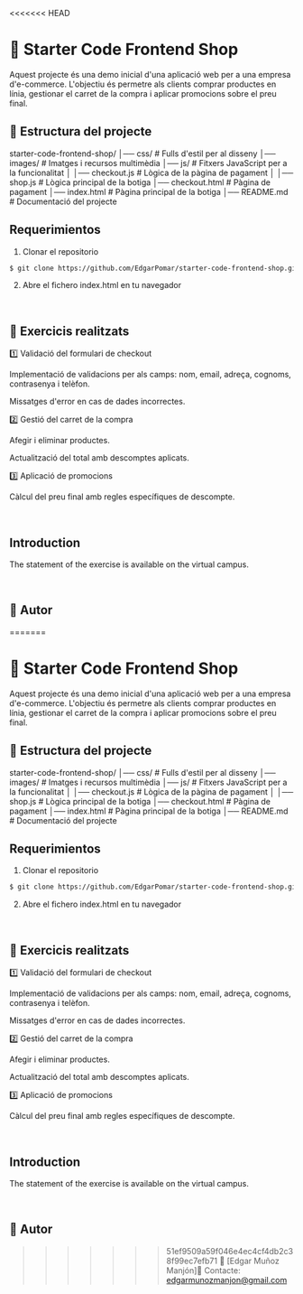 <<<<<<< HEAD
# 🛒 Starter Code Frontend Shop

Aquest projecte és una demo inicial d'una aplicació web per a una empresa d'e-commerce. L'objectiu és permetre als clients comprar productes en línia, gestionar el carret de la compra i aplicar promocions sobre el preu final.

## 📂 Estructura del projecte

starter-code-frontend-shop/
│── css/                # Fulls d'estil per al disseny
│── images/             # Imatges i recursos multimèdia
│── js/                 # Fitxers JavaScript per a la funcionalitat
│   │── checkout.js     # Lògica de la pàgina de pagament
│   │── shop.js         # Lògica principal de la botiga
│── checkout.html       # Pàgina de pagament
│── index.html          # Pàgina principal de la botiga
│── README.md           # Documentació del projecte
<br>

## Requerimientos


1. Clonar el repositorio
```bash
$ git clone https://github.com/EdgarPomar/starter-code-frontend-shop.git
```

2. Abre el fichero index.html en tu navegador

<br>

## 📝 Exercicis realitzats

1️⃣ Validació del formulari de checkout

Implementació de validacions per als camps: nom, email, adreça, cognoms, contrasenya i telèfon.

Missatges d'error en cas de dades incorrectes.

2️⃣ Gestió del carret de la compra

Afegir i eliminar productes.

Actualització del total amb descomptes aplicats.

3️⃣ Aplicació de promocions

Càlcul del preu final amb regles específiques de descompte.


<br>

## Introduction

The statement of the exercise is available on the virtual campus.

<br>


## 📌 Autor

=======
# 🛒 Starter Code Frontend Shop

Aquest projecte és una demo inicial d'una aplicació web per a una empresa d'e-commerce. L'objectiu és permetre als clients comprar productes en línia, gestionar el carret de la compra i aplicar promocions sobre el preu final.

## 📂 Estructura del projecte

starter-code-frontend-shop/
│── css/                # Fulls d'estil per al disseny
│── images/             # Imatges i recursos multimèdia
│── js/                 # Fitxers JavaScript per a la funcionalitat
│   │── checkout.js     # Lògica de la pàgina de pagament
│   │── shop.js         # Lògica principal de la botiga
│── checkout.html       # Pàgina de pagament
│── index.html          # Pàgina principal de la botiga
│── README.md           # Documentació del projecte
<br>

## Requerimientos


1. Clonar el repositorio
```bash
$ git clone https://github.com/EdgarPomar/starter-code-frontend-shop.git
```

2. Abre el fichero index.html en tu navegador

<br>

## 📝 Exercicis realitzats

1️⃣ Validació del formulari de checkout

Implementació de validacions per als camps: nom, email, adreça, cognoms, contrasenya i telèfon.

Missatges d'error en cas de dades incorrectes.

2️⃣ Gestió del carret de la compra

Afegir i eliminar productes.

Actualització del total amb descomptes aplicats.

3️⃣ Aplicació de promocions

Càlcul del preu final amb regles específiques de descompte.


<br>

## Introduction

The statement of the exercise is available on the virtual campus.

<br>


## 📌 Autor

>>>>>>> 51ef9509a59f046e4ec4cf4db2c38f99ec7efb71
👤 [Edgar Muñoz Manjón]📧 Contacte: edgarmunozmanjon@gmail.com